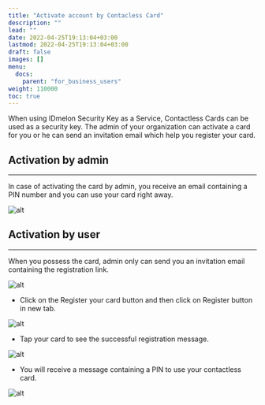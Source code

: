 ```yaml
---
title: "Activate account by Contacless Card"
description: ""
lead: ""
date: 2022-04-25T19:13:04+03:00
lastmod: 2022-04-25T19:13:04+03:00
draft: false
images: []
menu:
  docs:
    parent: "for_business_users"
weight: 110000
toc: true
---
```


When using IDmelon Security Key as a Service, Contactless Cards can be used as a security key. The admin of your
organization can activate a card for you or he can send an invitation email which help you register your card.

## Activation by admin

---

In case of activating the card by admin, you receive an email containing a PIN number and you can use your card right away.

![alt](/images/vendor/UserPanel/active_card_1.png)

## Activation by user

---

When you possess the card, admin only can send you an invitation email containing the registration link.

![alt](/images/vendor/UserPanel/active_card_2.png)

- Click on the Register your card button and then click on Register button in new tab.

![alt](/images/vendor/UserPanel/active_card_3.png)

- Tap your card to see the successful registration message.

![alt](/images/vendor/UserPanel/active_card_5.png)

- You will receive a message containing a PIN to use your contactless card.

![alt](/images/vendor/UserPanel/active_card_1.png)
